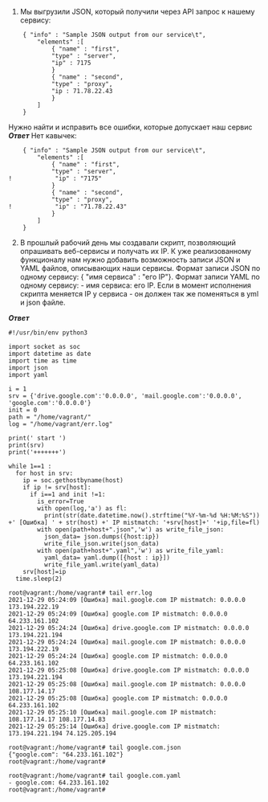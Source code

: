 1. Мы выгрузили JSON, который получили через API запрос к нашему сервису:
```commandline
    { "info" : "Sample JSON output from our service\t",
        "elements" :[
            { "name" : "first",
            "type" : "server",
            "ip" : 7175 
            }
            { "name" : "second",
            "type" : "proxy",
            "ip : 71.78.22.43
            }
        ]
    }
```
Нужно найти и исправить все ошибки, которые допускает наш сервис
***Ответ***
Нет кавычек: 
```commandline
    { "info" : "Sample JSON output from our service\t",
        "elements" :[
            { "name" : "first",
            "type" : "server",
!            "ip" : "7175" 
            }
            { "name" : "second",
            "type" : "proxy",
!            "ip" : "71.78.22.43"
            }
        ]
    }
```

2. В прошлый рабочий день мы создавали скрипт, позволяющий опрашивать веб-сервисы и получать их IP. 
К уже реализованному функционалу нам нужно добавить возможность записи JSON и YAML файлов, описывающих наши сервисы. 
Формат записи JSON по одному сервису: { "имя сервиса" : "его IP"}. Формат записи YAML по одному сервису: - имя сервиса: 
его IP. Если в момент исполнения скрипта меняется IP у сервиса - он должен так же поменяться в yml и json файле.

***Ответ***
```doctest
#!/usr/bin/env python3

import socket as soc
import datetime as date
import time as time
import json
import yaml

i = 1
srv = {'drive.google.com':'0.0.0.0', 'mail.google.com':'0.0.0.0', 'google.com':'0.0.0.0'}
init = 0
path = "/home/vagrant/"
log = "/home/vagrant/err.log"

print(' start ')
print(srv)
print('+++++++')

while 1==1 :
  for host in srv:
    ip = soc.gethostbyname(host)
    if ip != srv[host]:
      if i==1 and init !=1:
        is_error=True
        with open(log,'a') as fl:
          print(str(date.datetime.now().strftime("%Y-%m-%d %H:%M:%S")) +' [Ошибка] ' + str(host) +' IP mistmatch: '+srv[host]+' '+ip,file=fl)
        with open(path+host+".json",'w') as write_file_json:
          json_data= json.dumps({host:ip})
          write_file_json.write(json_data)
        with open(path+host+".yaml",'w') as write_file_yaml:
          yaml_data= yaml.dump([{host : ip}])
          write_file_yaml.write(yaml_data)
    srv[host]=ip
  time.sleep(2)
```
```
root@vagrant:/home/vagrant# tail err.log
2021-12-29 05:24:09 [Ошибка] mail.google.com IP mistmatch: 0.0.0.0 173.194.222.19
2021-12-29 05:24:09 [Ошибка] google.com IP mistmatch: 0.0.0.0 64.233.161.102
2021-12-29 05:24:24 [Ошибка] drive.google.com IP mistmatch: 0.0.0.0 173.194.221.194
2021-12-29 05:24:24 [Ошибка] mail.google.com IP mistmatch: 0.0.0.0 173.194.222.19
2021-12-29 05:24:24 [Ошибка] google.com IP mistmatch: 0.0.0.0 64.233.161.102
2021-12-29 05:25:08 [Ошибка] drive.google.com IP mistmatch: 0.0.0.0 173.194.221.194
2021-12-29 05:25:08 [Ошибка] mail.google.com IP mistmatch: 0.0.0.0 108.177.14.17
2021-12-29 05:25:08 [Ошибка] google.com IP mistmatch: 0.0.0.0 64.233.161.102
2021-12-29 05:25:10 [Ошибка] mail.google.com IP mistmatch: 108.177.14.17 108.177.14.83
2021-12-29 05:25:14 [Ошибка] drive.google.com IP mistmatch: 173.194.221.194 74.125.205.194
```
```
root@vagrant:/home/vagrant# tail google.com.json
{"google.com": "64.233.161.102"}
root@vagrant:/home/vagrant#

root@vagrant:/home/vagrant# tail google.com.yaml
- google.com: 64.233.161.102
root@vagrant:/home/vagrant#

```
